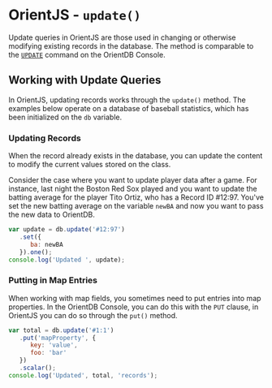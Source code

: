 # OrientJS - `update()`

Update queries in OrientJS are those used in changing or otherwise modifying existing records in the database.  The method is comparable to the [`UPDATE`](SQL-Update.md) command on the OrientDB Console.

## Working with Update Queries

In OrientJS, updating records works through the `update()` method.  The examples below operate on a database of baseball statistics, which has been initialized on the `db` variable.

### Updating Records

When the record already exists in the database, you can update the content to modify the current values stored on the class.

Consider the case where you want to update player data after a game.  For instance, last night the Boston Red Sox played and you want to update the batting average for the player Tito Ortiz, who has a Record ID #12:97.  You've set the new batting average on the variable `newBA` and now you want to pass the new data to OrientDB.


```js
var update = db.update('#12:97')
   .set({
      ba: newBA
   }).one();
console.log('Updated ', update);
```

### Putting in Map Entries

When working with map fields, you sometimes need to put entries into map properties.  In the OrientDB Console, you can do this with the `PUT` clause, in OrientJS you can do so through the `put()` method.

```js
var total = db.update('#1:1')
   .put('mapProperty', {
      key: 'value',
      foo: 'bar'
   })
   .scalar();
console.log('Updated', total, 'records');
```



